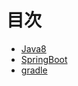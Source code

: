 # 目次

* [Java8](java/readme.md)
* [SpringBoot](java/framework/springboot/readme.md)
* [gradle](java/framework/gradle/readme.md)
